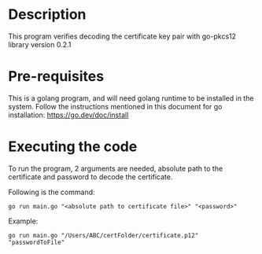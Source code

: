 # Description
This program verifies decoding the certificate key pair with go-pkcs12 library version 0.2.1

# Pre-requisites
This is a golang program, and will need golang runtime to be installed in the system.
Follow the instructions mentioned in this document for go installation: https://go.dev/doc/install

# Executing the code
To run the program, 2 arguments are needed, absolute path to the certificate and password to decode the certificate.

Following is the command:
```
go run main.go "<absolute path to certificate file>" "<password>"
```

Example:
```
go run main.go "/Users/ABC/certFolder/certificate.p12" "passwordToFile"
```
